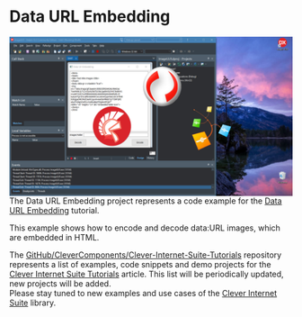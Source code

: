 # Data URL Embedding

<img align="left" src="Image\ImageURL-Social.jpg"/>

The Data URL Embedding project represents a code example for the [Data URL Embedding](https://www.clevercomponents.com/portal/kb/a162/data-url-embedding.aspx) tutorial.   

This example shows how to encode and decode data:URL images, which are embedded in HTML.

The [GitHub/CleverComponents/Clever-Internet-Suite-Tutorials](https://github.com/CleverComponents/Clever-Internet-Suite-Tutorials) repository represents a list of examples, code snippets and demo projects for the [Clever Internet Suite Tutorials](https://www.clevercomponents.com/articles/article035/) article. This list will be periodically updated, new projects will be added.   
Please stay tuned to new examples and use cases of the [Clever Internet Suite](https://www.clevercomponents.com/products/inetsuite/) library.
